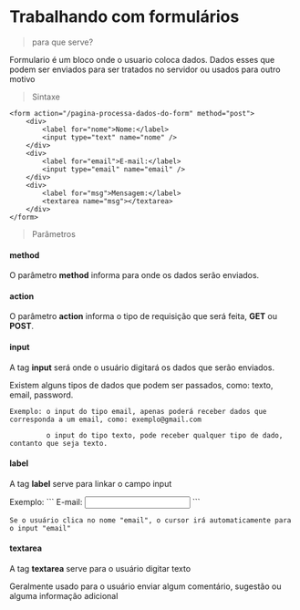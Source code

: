 # Trabalhando com formulários

> para que serve?
<p>Formulario é um bloco onde o usuario coloca dados. Dados esses que podem ser enviados para ser tratados no servidor ou usados para outro motivo</p>

> Sintaxe

```
<form action="/pagina-processa-dados-do-form" method="post">
    <div>
        <label for="nome">Nome:</label>
        <input type="text" name="nome" />
    </div>
    <div>
        <label for="email">E-mail:</label>
        <input type="email" name="email" />
    </div>
    <div>
        <label for="msg">Mensagem:</label>
        <textarea name="msg"></textarea>
    </div>
</form>
```

> Parâmetros

#### method
<p>O parâmetro <strong>method</strong> informa para onde os dados serão enviados.</p>

#### action
<p>O parâmetro <strong>action</strong> informa o tipo de requisição que será feita, <strong>GET</strong> ou <strong>POST</strong>.</p>

#### input
<p>A tag <strong>input</strong> será onde o usuário digitará os dados que serão enviados.</p>
<p>Existem alguns tipos de dados que podem ser passados, como: texto, email, password.

    Exemplo: o input do tipo email, apenas poderá receber dados que corresponda a um email, como: exemplo@gmail.com

             o input do tipo texto, pode receber qualquer tipo de dado, contanto que seja texto.
</p>

#### label
<p>A tag <strong>label</strong> serve para linkar o campo input</p>
<p>Exemplo:
    ```
    <label for="email">E-mail:</label>
    <input type="email" name="email" />
    ```

    Se o usuário clica no nome "email", o cursor irá automaticamente para o input "email"
</p>

#### textarea
<p>A tag <strong>textarea</strong> serve para o usuário digitar texto</p>
<p>Geralmente usado para o usuário enviar algum comentário, sugestão ou alguma informação adicional</p>